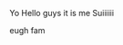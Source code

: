 Yo Hello guys it is me Suiiiiii






































































eugh fam
